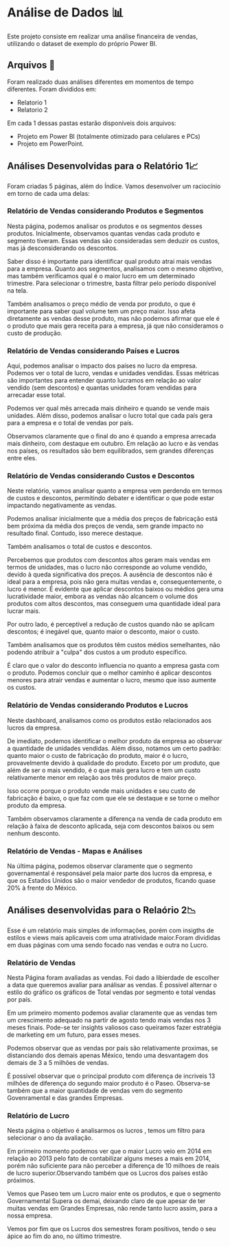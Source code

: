 # Análise de Dados 📊

Este projeto consiste em realizar uma análise financeira de vendas, utilizando o dataset de exemplo do próprio Power BI.

## Arquivos 📁

Foram realizado duas análises diferentes em momentos de tempo diferentes. Foram divididos em:

- Relatorio 1
- Relatorio 2

Em cada 1 dessas pastas estarão disponíveis dois arquivos:

- Projeto em Power BI (totalmente otimizado para celulares e PCs)
- Projeto em PowerPoint.

## Análises Desenvolvidas para o Relatório 1📈

Foram criadas 5 páginas, além do Índice. Vamos desenvolver um raciocínio em torno de cada uma delas:

### Relatório de Vendas considerando Produtos e Segmentos

Nesta página, podemos analisar os produtos e os segmentos desses produtos. Inicialmente, observamos quantas vendas cada produto e segmento tiveram. Essas vendas são consideradas sem deduzir os custos, mas já desconsiderando os descontos.

Saber disso é importante para identificar qual produto atrai mais vendas para a empresa. Quanto aos segmentos, analisamos com o mesmo objetivo, mas também verificamos qual é o maior lucro em um determinado trimestre. Para selecionar o trimestre, basta filtrar pelo período disponível na tela.

Também analisamos o preço médio de venda por produto, o que é importante para saber qual volume tem um preço maior. Isso afeta diretamente as vendas desse produto, mas não podemos afirmar que ele é o produto que mais gera receita para a empresa, já que não consideramos o custo de produção.

### Relatório de Vendas considerando Países e Lucros

Aqui, podemos analisar o impacto dos países no lucro da empresa. Podemos ver o total de lucro, vendas e unidades vendidas. Essas métricas são importantes para entender quanto lucramos em relação ao valor vendido (sem descontos) e quantas unidades foram vendidas para arrecadar esse total.

Podemos ver qual mês arrecada mais dinheiro e quando se vende mais unidades. Além disso, podemos analisar o lucro total que cada país gera para a empresa e o total de vendas por país.

Observamos claramente que o final do ano é quando a empresa arrecada mais dinheiro, com destaque em outubro. Em relação ao lucro e às vendas nos países, os resultados são bem equilibrados, sem grandes diferenças entre eles.

### Relatório de Vendas considerando Custos e Descontos

Neste relatório, vamos analisar quanto a empresa vem perdendo em termos de custos e descontos, permitindo debater e identificar o que pode estar impactando negativamente as vendas.

Podemos analisar inicialmente que a média dos preços de fabricação está bem próxima da média dos preços de venda, sem grande impacto no resultado final. Contudo, isso merece destaque.

Também analisamos o total de custos e descontos.

Percebemos que produtos com descontos altos geram mais vendas em termos de unidades, mas o lucro não corresponde ao volume vendido, devido à queda significativa dos preços. A ausência de descontos não é ideal para a empresa, pois não gera muitas vendas e, consequentemente, o lucro é menor. É evidente que aplicar descontos baixos ou médios gera uma lucratividade maior, embora as vendas não alcancem o volume dos produtos com altos descontos, mas conseguem uma quantidade ideal para lucrar mais.

Por outro lado, é perceptível a redução de custos quando não se aplicam descontos; é inegável que, quanto maior o desconto, maior o custo.

Também analisamos que os produtos têm custos médios semelhantes, não podendo atribuir a "culpa" dos custos a um produto específico.

É claro que o valor do desconto influencia no quanto a empresa gasta com o produto. Podemos concluir que o melhor caminho é aplicar descontos menores para atrair vendas e aumentar o lucro, mesmo que isso aumente os custos.

### Relatório de Vendas considerando Produtos e Lucros

Neste dashboard, analisamos como os produtos estão relacionados aos lucros da empresa.

De imediato, podemos identificar o melhor produto da empresa ao observar a quantidade de unidades vendidas. Além disso, notamos um certo padrão: quanto maior o custo de fabricação do produto, maior é o lucro, provavelmente devido à qualidade do produto. Exceto por um produto, que além de ser o mais vendido, é o que mais gera lucro e tem um custo relativamente menor em relação aos três produtos de maior preço.

Isso ocorre porque o produto vende mais unidades e seu custo de fabricação é baixo, o que faz com que ele se destaque e se torne o melhor produto da empresa.

Também observamos claramente a diferença na venda de cada produto em relação à faixa de desconto aplicada, seja com descontos baixos ou sem nenhum desconto.

### Relatório de Vendas - Mapas e Análises

Na última página, podemos observar claramente que o segmento governamental é responsável pela maior parte dos lucros da empresa, e que os Estados Unidos são o maior vendedor de produtos, ficando quase 20% à frente do México.

## Análises desenvolvidas para o Relaório 2📉

Esse é um relatório mais simples de informações, porém com insigths de estilos e views mais aplicaveis com uma atratividade maior.Foram divididas em duas páginas com uma sendo focado nas vendas e outra no Lucro.

### Relatório de Vendas

Nesta Página foram avaliadas as vendas. Foi dado a libierdade de escolher a data que queremos avaliar para análisar as vendas. É possivel alternar o estilo do gráfico os gráficos de Total vendas por segmento e total vendas por país.

Em um primeiro momento podemos avaliar claramente que as vendas tem um crescimento adequado na partir de agosto tendo mais vendas nos 3 meses finais. Pode-se ter insights valiosos caso queiramos fazer estratégia de marketing em um futuro, para esses meses.

Podemos observar que as vendas por país são relativamente proximas, se distanciando dos demais apenas México, tendo uma desvantagem dos demais de 3 a 5 milhões de vendas.

É possivel observar que o principal produto com diferença de incriveis 13 milhões de diferença do segundo maior produto é o Paseo. Observa-se também que a maior quantidade de vendas vem do segmento Govenramental e das grandes Empresas.

### Relatório de Lucro

Nesta página o objetivo é analisarmos os lucros , temos um filtro para selecionar o ano da avaliação.

Em primeiro momento podemos ver que o maior Lucro veio em 2014 em relação ao 2013 pelo fato de contabilizar alguns meses a mais em 2014, porém não suficiente para não perceber a diferença de 10 milhoes de reais de lucro superior.Observando também que os Lucros dos países estão próximos.

Vemos que Paseo tem um Lucro maior ente os produtos, e que o segmento Governamental Supera os demai, deixando claro de que apesar de ter muitas vendas em Grandes Empresas, não rende tanto lucro assim, para a nossa empresa.

Vemos por fim que os Lucros dos semestres foram positivos, tendo o seu ápice ao fim do ano, no último trimestre.
